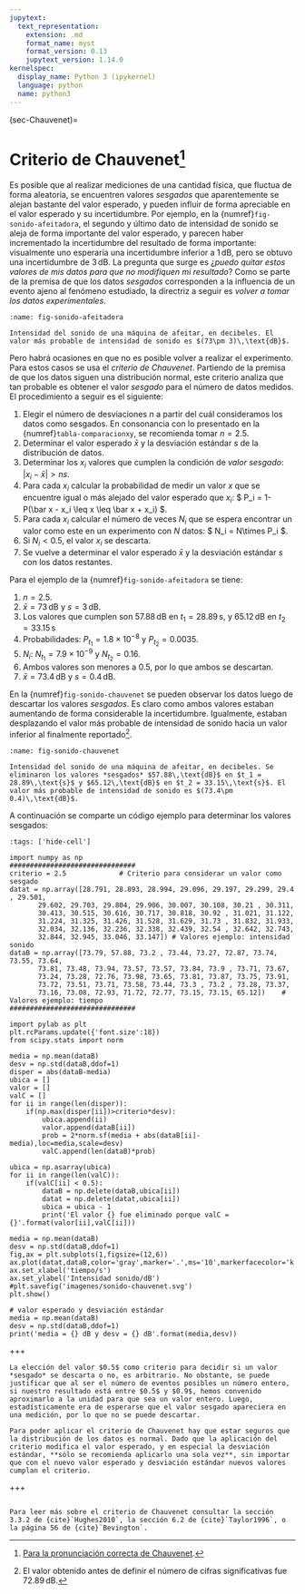 ```yaml
---
jupytext:
  text_representation:
    extension: .md
    format_name: myst
    format_version: 0.13
    jupytext_version: 1.14.0
kernelspec:
  display_name: Python 3 (ipykernel)
  language: python
  name: python3
---
```


(sec-Chauvenet)=
# Criterio de Chauvenet[^pronuncia]

[^pronuncia]: [Para la pronunciación correcta de Chauvenet](https://es.forvo.com/word/chauvenet/).

Es posible que al realizar mediciones de una cantidad física, que fluctua de forma aleatoria, se encuentren valores *sesgados* que aparentemente se alejan bastante del valor esperado, y pueden influir de forma apreciable en el valor esperado y su incertidumbre. Por ejemplo, en la {numref}`fig-sonido-afeitadora`, el segundo y último dato de intensidad de sonido se aleja de forma importante del valor esperado, y parecen haber incrementado la incertidumbre del resultado de forma importante: visualmente uno esperaría una incertidumbre inferior a $1\,\text{dB}$, pero se obtuvo una incertidumbre de $3\,\text{dB}$. La pregunta que surge es ¿*puedo quitar estos valores de mis datos para que no modifiquen mi resultado*? Como se parte de la premisa de que los datos *sesgados* corresponden a la influencia de un evento ajeno al fenómeno estudiado, la directriz a seguir es *volver a tomar los datos experimentales*.

```{figure} imagenes/sonido-afeitadora.svg
:name: fig-sonido-afeitadora

Intensidad del sonido de una máquina de afeitar, en decibeles. El valor más probable de intensidad de sonido es $(73\pm 3)\,\text{dB}$.
```

Pero habrá ocasiones en que no es posible volver a realizar el experimento. Para estos casos se usa el *criterio de Chauvenet*. Partiendo de la premisa de que los datos siguen una distribución normal, este criterio analiza que tan probable es obtener el valor *sesgado* para el número de datos medidos. El procedimiento a seguir es el siguiente:

1. Elegir el número de desviaciones $n$ a partir del cuál consideramos los datos como sesgados. En consonancia con lo presentado en la {numref}`tabla-comparacionxy`, se recomienda tomar $n = 2.5$.
2. Determinar el valor esperado $\bar x$ y la desviación estándar $s$ de la distribución de datos.
3. Determinar los $x_i$ valores que cumplen la condición de *valor sesgado*: $|x_i - \bar x| > ns$.
4. Para cada $x_i$ calcular la probabilidad de medir un valor $x$ que se encuentre igual o más alejado del valor esperado que $x_i$: $ P_i = 1- P(\bar x - x_i \leq x \leq \bar x + x_i) $.
5. Para cada $x_i$ calcular el número de veces $N_i$ que se espera encontrar un valor como este en un experimento con $N$ datos: $ N_i = N\times P_i $.
6. Si $N_i < 0.5$, el valor $x_i$ se descarta.
7. Se vuelve a determinar el valor esperado $\bar x$ y la desviación estándar $s$ con los datos restantes.

Para el ejemplo de la {numref}`fig-sonido-afeitadora` se tiene:

1. $n = 2.5$.
2. $\bar x = 73\,\text{dB}$ y $s = 3\,\text{dB}$.
3. Los valores que cumplen son $57.88\,\text{dB}$ en $t_1 = 28.89\,\text{s}$, y $65.12\,\text{dB}$ en $t_2 = 33.15\,\text{s}$
4. Probabilidades: $P_{t_1} = 1.8\times 10^{-8}$ y $P_{t_2} = 0.0035$.
5. $N_i$: $N_{t_1} = 7.9\times 10^{-9}$ y $N_{t_2} = 0.16$.
6. Ambos valores son menores a $0.5$, por lo que ambos se descartan.
7. $\bar x = 73.4\,\text{dB}$ y $s = 0.4\,\text{dB}$.

En la {numref}`fig-sonido-chauvenet` se pueden observar los datos luego de descartar los valores *sesgados*. Es claro como ambos valores estaban aumentando de forma considerable la incertidumbre. Igualmente, estaban desplazando el valor más probable de intensidad de sonido hacia un valor inferior al finalmente reportado[^despla].

[^despla]: El valor obtenido antes de definir el número de cifras significativas fue $72.89\,\text{dB}$.

```{figure} imagenes/sonido-chauvenet.svg
:name: fig-sonido-chauvenet

Intensidad del sonido de una máquina de afeitar, en decibeles. Se eliminaron los valores *sesgados* $57.88\,\text{dB}$ en $t_1 = 28.89\,\text{s}$ y $65.12\,\text{dB}$ en $t_2 = 33.15\,\text{s}$. El valor más probable de intensidad de sonido es $(73.4\pm 0.4)\,\text{dB}$.
```

A continuación se comparte un código ejemplo para determinar los valores sesgados:

```{code-cell} ipython3
:tags: ['hide-cell']

import numpy as np
###############################
criterio = 2.5             # Criterio para considerar un valor como sesgado
datat = np.array([28.791, 28.893, 28.994, 29.096, 29.197, 29.299, 29.4  , 29.501,
       29.602, 29.703, 29.804, 29.906, 30.007, 30.108, 30.21 , 30.311,
       30.413, 30.515, 30.616, 30.717, 30.818, 30.92 , 31.021, 31.122,
       31.224, 31.325, 31.426, 31.528, 31.629, 31.73 , 31.832, 31.933,
       32.034, 32.136, 32.236, 32.338, 32.439, 32.54 , 32.642, 32.743,
       32.844, 32.945, 33.046, 33.147]) # Valores ejemplo: intensidad sonido
dataB = np.array([73.79, 57.88, 73.2 , 73.44, 73.27, 72.87, 73.74, 73.55, 73.64,
       73.81, 73.48, 73.94, 73.57, 73.57, 73.84, 73.9 , 73.71, 73.67,
       73.24, 73.28, 72.76, 73.98, 73.65, 73.81, 73.87, 73.75, 73.91,
       73.72, 73.51, 73.71, 73.58, 73.44, 73.3 , 73.2 , 73.28, 73.37,
       73.16, 73.08, 72.93, 71.72, 72.77, 73.15, 73.15, 65.12])    # Valores ejemplo: tiempo
###############################

import pylab as plt
plt.rcParams.update({'font.size':18})
from scipy.stats import norm

media = np.mean(dataB)
desv = np.std(dataB,ddof=1)
disper = abs(dataB-media)
ubica = []
valor = []
valC = []
for ii in range(len(disper)):
    if(np.max(disper[ii])>criterio*desv):
        ubica.append(ii)
        valor.append(dataB[ii])
        prob = 2*norm.sf(media + abs(dataB[ii]-media),loc=media,scale=desv)
        valC.append(len(dataB)*prob)

ubica = np.asarray(ubica)
for ii in range(len(valC)):
    if(valC[ii] < 0.5):
        dataB = np.delete(dataB,ubica[ii])
        datat = np.delete(datat,ubica[ii])
        ubica = ubica - 1
        print('El valor {} fue eliminado porque valC = {}'.format(valor[ii],valC[ii]))

media = np.mean(dataB)
desv = np.std(dataB,ddof=1)
fig,ax = plt.subplots(1,figsize=(12,6))
ax.plot(datat,dataB,color='gray',marker='.',ms='10',markerfacecolor='k')
ax.set_xlabel('tiempo/s')
ax.set_ylabel('Intensidad sonido/dB')
#plt.savefig('imagenes/sonido-chauvenet.svg')
plt.show()    

# valor esperado y desviación estándar
media = np.mean(dataB)
desv = np.std(dataB,ddof=1)
print('media = {} dB y desv = {} dB'.format(media,desv))

```

+++

```{note}
La elección del valor $0.5$ como criterio para decidir si un valor *sesgado* se descarta o no, es arbitrario. No obstante, se puede justificar que al ser el número de eventos posibles un número entero, si nuestro resultado está entre $0.5$ y $0.9$, hemos convenido aproximarlo a la unidad para que sea un valor entero. Luego, estadísticamente era de esperarse que el valor sesgado apareciera en una medición, por lo que no se puede descartar.
```

```{warning}
Para poder aplicar el criterio de Chauvenet hay que estar seguros que la distribución de los datos es normal. Dado que la aplicación del criterio modifica el valor esperado, y en especial la desviación estándar, **sólo se recomienda aplicarlo una sola vez**, sin importar que con el nuevo valor esperado y desviación estándar nuevos valores cumplan el criterio.
```

+++

```{seealso}

Para leer más sobre el criterio de Chauvenet consultar la sección 3.3.2 de {cite}`Hughes2010`, la sección 6.2 de {cite}`Taylor1996`, o la página 56 de {cite}`Bevington`.

```
